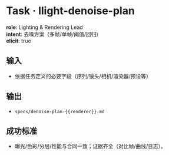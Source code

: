 # Task · llight-denoise-plan

**role**: Lighting & Rendering Lead  
**intent**: 去噪方案（多帧/单帧/阈值/回归）  
**elicit**: true

## 输入

- 依据任务定义的必要字段（序列/镜头/相机/渲染器/预设等）

## 输出

- `specs/denoise-plan-{{renderer}}.md`

## 成功标准

- 曝光/色彩/分层/性能与合同一致；证据齐全（对比帧/曲线/日志）。
